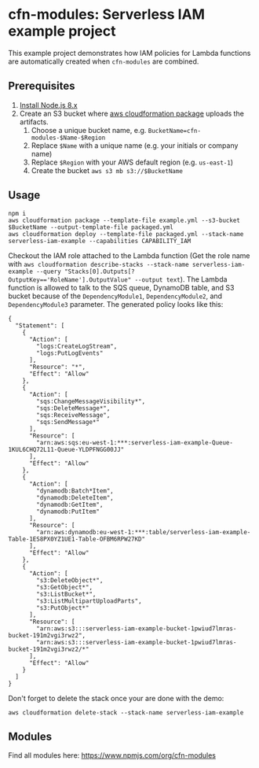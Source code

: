 # cfn-modules: Serverless IAM example project

This example project demonstrates how IAM policies for Lambda functions are automatically created when `cfn-modules` are combined.

## Prerequisites

1. [Install Node.js 8.x](https://nodejs.org/)
2. Create an S3 bucket where [aws cloudformation package](https://docs.aws.amazon.com/cli/latest/reference/cloudformation/package.html) uploads the artifacts.
    1. Choose a unique bucket name, e.g. `BucketName=cfn-modules-$Name-$Region`
    2. Replace `$Name` with a unique name (e.g. your initials or company name)
    3. Replace `$Region` with your AWS default region (e.g. `us-east-1`)
    4. Create the bucket `aws s3 mb s3://$BucketName`

## Usage

```
npm i
aws cloudformation package --template-file example.yml --s3-bucket $BucketName --output-template-file packaged.yml
aws cloudformation deploy --template-file packaged.yml --stack-name serverless-iam-example --capabilities CAPABILITY_IAM
```

Checkout the IAM role attached to the Lambda function (Get the role name with `aws cloudformation describe-stacks --stack-name serverless-iam-example --query "Stacks[0].Outputs[?OutputKey=='RoleName'].OutputValue" --output text`). The Lambda function is allowed to talk to the SQS queue, DynamoDB table, and S3 bucket because of the `DependencyModule1`, `DependencyModule2`, and `DependencyModule3` parameter. The generated policy looks like this:

```
{
  "Statement": [
    {
      "Action": [
        "logs:CreateLogStream",
        "logs:PutLogEvents"
      ],
      "Resource": "*",
      "Effect": "Allow"
    },
    {
      "Action": [
        "sqs:ChangeMessageVisibility*",
        "sqs:DeleteMessage*",
        "sqs:ReceiveMessage",
        "sqs:SendMessage*"
      ],
      "Resource": [
        "arn:aws:sqs:eu-west-1:***:serverless-iam-example-Queue-1KUL6CHQ72L11-Queue-YLDPFNGG00JJ"
      ],
      "Effect": "Allow"
    },
    {
      "Action": [
        "dynamodb:Batch*Item",
        "dynamodb:DeleteItem",
        "dynamodb:GetItem",
        "dynamodb:PutItem"
      ],
      "Resource": [
        "arn:aws:dynamodb:eu-west-1:***:table/serverless-iam-example-Table-1ES8PX0YZ1UE1-Table-OFBM6RPW27KD"
      ],
      "Effect": "Allow"
    },
    {
      "Action": [
        "s3:DeleteObject*",
        "s3:GetObject*",
        "s3:ListBucket*",
        "s3:ListMultipartUploadParts",
        "s3:PutObject*"
      ],
      "Resource": [
        "arn:aws:s3:::serverless-iam-example-bucket-1pwiud7lmras-bucket-191m2vgi3rwz2",
        "arn:aws:s3:::serverless-iam-example-bucket-1pwiud7lmras-bucket-191m2vgi3rwz2/*"
      ],
      "Effect": "Allow"
    }
  ]
}
```

Don't forget to delete the stack once your are done with the demo:

```
aws cloudformation delete-stack --stack-name serverless-iam-example
```

## Modules

Find all modules here: https://www.npmjs.com/org/cfn-modules
